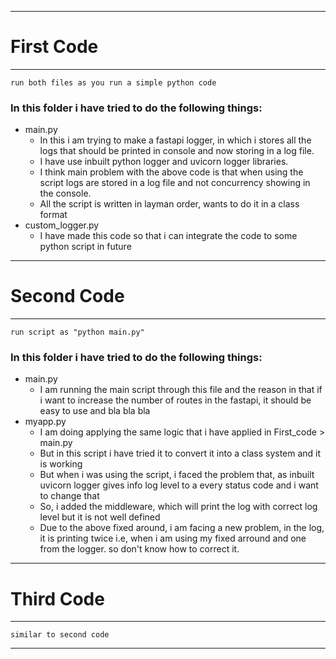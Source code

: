 

---
# First Code
---

`run both files as you run a simple python code`

### In this folder i have tried to do the following things:
- main.py
    - In this i am trying to make a fastapi logger, in which i stores all the logs that should be printed in console and now storing in a log file.
    - I have use inbuilt python logger and uvicorn logger libraries.
    - I think main problem with the above code is that when using the script logs are stored in a log file and not concurrency showing in the console.
    - All the script is written in layman order, wants to do it in a class format
- custom_logger.py
    - I have made this code so that i can integrate the code to some python script in future
---
# Second Code
---

`run script as "python main.py" `

### In this folder i have tried to do the following things:
- main.py
    - I am running the main script through this file and the reason in that if i want to increase the number of 
        routes in the fastapi, it should be easy to use and bla bla bla
- myapp.py
    - I am doing applying the same logic that i have applied in First_code > main.py
    - But in this script i have tried it to convert it into a class system and it is working
    - But when i was using the script, i faced the problem that, as inbuilt uvicorn logger gives info log level to a every status code and i want to change that
    - So, i added the middleware, which will print the log with correct log level but it is not well defined
    - Due to the above fixed around, i am facing a new problem, in the log, it is printing twice i.e, when i am using my fixed arround and one from the logger. so don't know how to correct it.

---
# Third Code
---

`similar to second code`

---
